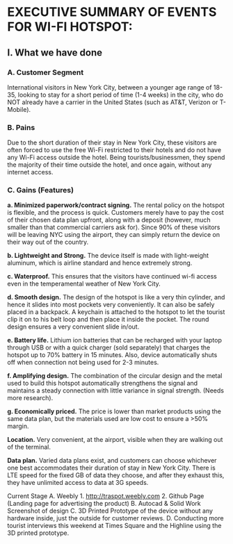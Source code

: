 # EXECUTIVE SUMMARY OF EVENTS FOR WI-FI HOTSPOT: 
<h2> I. What we have done </h2>
  <h3>A. Customer Segment</h3>

  International visitors in New York City, between a younger age range of 18-35, looking to stay for a short period of time (1-4 weeks) in the city, who do NOT already have a carrier in the United States (such as AT&T, Verizon or T-Mobile).

  <h3>B. Pains</h3>

  Due to the short duration of their stay in New York City, these visitors are often forced to use the free Wi-Fi restricted to their hotels and do not have any Wi-Fi access outside the hotel. Being tourists/businessmen, they spend the majority of their time outside the hotel, and once again, without any internet access.

<h3>C. Gains (Features) </h3>

   <b><p>      a. Minimized paperwork/contract signing.</b> The rental policy on the hotspot is flexible, and the process is quick. Customers merely have to pay the cost of their chosen data plan upfront, along with a deposit (however, much smaller than that commercial carriers ask for). Since 90% of these visitors will be leaving NYC using the airport, they can simply return the device on their way out of the country.</p>
   <b><p>b. Lightweight and Strong.</b> The device itself is made with light-weight aluminum, which is airline standard and hence extremely strong.</p>
   <b><p>c. Waterproof.</b> This ensures that the visitors have continued wi-fi access even in the temperamental weather of New York City.</p>
   <b><p>d. Smooth design.</b> The design of the hotspot is like a very thin cylinder, and hence it slides into most pockets very conveniently. It can also be safely placed in a backpack. A keychain is attached to the hotspot to let the tourist clip it on to his belt loop and then place it inside the pocket. The round design ensures a very convenient slide in/out.</p>
   <b><p>e. Battery life.</b> Lithium ion batteries that can be recharged with your laptop through USB or with a quick charger (sold separately) that charges the hotspot up to 70% battery in 15 minutes. Also, device automatically shuts off when connection not being used for 2-3 minutes.</p>
   <b><p>f. Amplifying design.</b> The combination of the circular design and the metal used to build this hotspot automatically strengthens the signal and maintains a steady connection with little variance in signal strength. (Needs more research).</p>
   <b><p>g. Economically priced.</b> The price is lower than market products using the same data plan, but the materials used are low cost to ensure a >50% margin.</p>
   <b><p>Location.</b> Very convenient, at the airport, visible when they are walking out of the terminal.</p>
   <b><p>Data plan.</b> Varied data plans exist, and customers can choose whichever one best accommodates their duration of stay in New York City. There is LTE speed for the fixed GB of data they choose, and after they exhaust this, they have unlimited access to data at 3G speeds.</p>
Current Stage
  A. Weebly 
    1. http://traspot.weebly.com
    2. Github Page (Landing page for advertising the product)
  B. Autocad & Solid Work
  Screenshot of design
  C. 3D Printed Prototype of the device without any hardware inside, just the outside for customer reviews. 
  D. Conducting more tourist interviews this weekend at Times Square and the Highline using the 3D printed prototype. 
